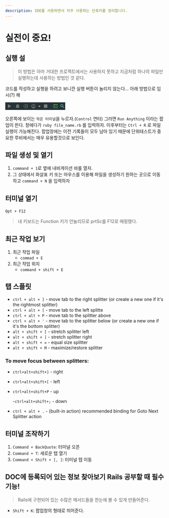 ```yaml
---
description: IDE를 사용하면서 자주 사용하는 단축키를 정리합니다.
---
```


# 실전이 중요!

## 실행 설

> 이 방법은 아마 거대한 프로젝트에서는 사용하지 못하고 지금처럼 하나의 파일만 실행하는데 사용하는 방법인 것 같다.

코드를 작성하고 실행을 하려고 보니깐 실행 버튼이 눌리지 않는다... 아래 방법으로 임시\(?\) 해

![&#xC2E4;&#xD589; &#xBC84;&#xD2BC;&#xC774; &#xB20C;&#xB9AC;&#xC9C0; &#xC54A;&#xB294;&#xB2E4;...](../../../.gitbook/assets/rubymine1.png)

오른쪽에 보이는 `작은 터미널`을 누르자.\(`Control` 연타\) 그러면 `Run Anything` 이라는 팝업이 뜬다. 창에다가 `ruby file_name.rb` 를 입력하자. 이후부터는 `Ctrl + R` 로 파일 실행이 가능해진다. 팝업창에는 이전 기록들이 모두 남아 있기 때문에 단위테스트가 중요한 루비에서는 매우 유용할것으로 보인다.

## 파일 생성 및 열기

1. `command + 1`로 옆에 내비게이션 바를 열자.
2. 그 상태에서 화살표 키 또는 마우스를 이용해 파일을 생성하기 원하는 곳으로 이동하고 `command + N` 을 입력하자

## 터미널 열기

`Opt + F12`

> 내 키보드는 Function 키가 안눌리므로 prtSc를 F12로 매핑했다.

## 최근 작업 보기

1. 최근 작업 파일
   * `commad + E`
2. 최근 작업 위치
   * `command + shift + E`

## 탭 스플릿

* `ctrl + alt + ]` - move tab to the right splitter \(or create a new one if it's the rightmost splitter\)
* `ctrl + alt + [` - move tab to the left splitte 
* `ctrl + alt + P` - move tab to the splitter above
* `ctrl + alt + '` - move tab to the splitter below \(or create a new one if it's the bottom splitter\)
* `alt + shift + [` - stretch splitter left
* `alt + shift + ]` - stretch splitter right
* `alt + shift + =` - equal size splitter
* `alt + shift + M` - maximize/restore splitter

### To move focus between splitters:

* `ctrl+alt+shift+]` - right
* `ctrl+alt+shift+[` - left
* `ctrl+alt+shift+P` - up

  -`ctrl+alt+shift+;` - down

* `ctrl + alt + .` - \(built-in action\) recommended binding for Goto Next Splitter action

## 터미널 조작하기

1. `Command + BackQuote`: 터미널 오픈
2. `Command + T`: 새로운 탭 열기
3. `Command + Shift + [, ]`: 터미널 탭 이동

## DOC에 등록되어 있는 정보 찾아보기 Rails 공부할 때 필수기능!
> Rails에 구현되어 있는 수많은 메서드들을 한눈에 볼 수 있게 만들어준다.

* `Shift + K`: 팝업창의 형태로 띄어준다.

